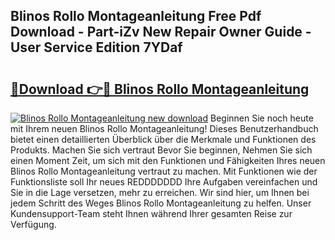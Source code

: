 ## Blinos Rollo Montageanleitung Free Pdf Download - Part-iZv New Repair Owner Guide - User Service Edition 7YDaf

# <h2><a href="http://df6yq6o.blite.top/?on=Blinos+Rollo+Montageanleitung">🔗Download 👉🔴 Blinos Rollo Montageanleitung</a></h2>

[![Blinos Rollo Montageanleitung new download](https://i.imgur.com/lujVjoI.png)](http://df6yq6o.blite.top/?on=Blinos+Rollo+Montageanleitung)
Beginnen Sie noch heute mit Ihrem neuen Blinos Rollo Montageanleitung! Dieses Benutzerhandbuch bietet einen detaillierten Überblick über die Merkmale und Funktionen des Produkts. Machen Sie sich vertraut Bevor Sie beginnen, Nehmen Sie sich einen Moment Zeit, um sich mit den Funktionen und Fähigkeiten Ihres neuen Blinos Rollo Montageanleitung vertraut zu machen. Mit Funktionen wie der Funktionsliste soll Ihr neues REDDDDDDD Ihre Aufgaben vereinfachen und Sie in die Lage versetzen, mehr zu erreichen. Wir sind hier, um Ihnen bei jedem Schritt des Weges Blinos Rollo Montageanleitung zu helfen. Unser Kundensupport-Team steht Ihnen während Ihrer gesamten Reise zur Verfügung.
